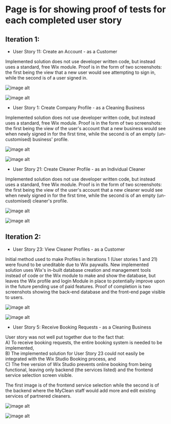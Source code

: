 # Page is for showing proof of tests for each completed user story 

## Iteration 1:

- User Story 11: Create an Account - as a Customer

Implemented solution does not use developer written code, but instead uses a standard, free Wix module. Proof is in the
form of two screenshots: the first being the view that a new user would see attempting to sign in, while the second is 
of a user signed in.

![image alt](./images/11dash1_login_attempt.JPG)

![image alt](./images/11dash2_logged_in_user.JPG)

- User Story 1: Create Company Profile - as a Cleaning Business

Implemented solution does not use developer written code, but instead uses a standard, free Wix module. Proof is in the
form of two screenshots: the first being the view of the user's account that a new business would see when newly signed in for the first time,
while the second is of an empty (un-customised) business' profile.

![image alt](./images/21and1dash1_website_account_info.JPG)

![image alt](./images/21and1dash2_website_profile_page.JPG)

- User Story 21: Create Cleaner Profile - as an Individual Cleaner

Implemented solution does not use developer written code, but instead uses a standard, free Wix module. Proof is in the
form of two screenshots: the first being the view of the user's account that a new cleaner would see when newly signed in for the first time,
while the second is of an empty (un-customised) cleaner's profile.

![image alt](./images/21and1dash1_website_account_info.JPG)

![image alt](./images/21and1dash2_website_profile_page.JPG)

## Iteration 2:

- User Story 23: View Cleaner Profiles - as a Customer

Initial method used to make Profiles in Iterations 1 (User stories 1 and 21) were found to be uneditable due to Wix paywalls. 
New implemented solution uses Wix's in-built database creation and management tools instead of code or the Wix module to 
make and show the database, but leaves the Wix profile and login Module in place to potentially improve upon in the future
pending use of paid features. Proof of completion is two screenshots showing the back-end database and the front-end
page visible to users.

![image alt](./images/23dash1_backend_of_member_roles.JPG)

![image alt](./images/23dash2_find_a_cleaner_page.JPG)

- User Story 5: Receive Booking Requests - as a Cleaning Business

User story was not well put together due to the fact that:  
A) To receive booking requests, the entire booking system is needed to be implemented,  
B) The implemented solution for User Story 23 could not easily be integrated with the Wix Studio Booking process, and  
C) The free version of Wix Studio prevents online booking from being functional, leaving only backend (the services listed) 
and the frontend service selection screen visible.  

The first image is of the frontend service selection while the second is of the backend where the MyClean staff would 
add more and edit existing services of partnered cleaners.

![image alt](./images/5dash1_booking_frontend.JPG)

![image alt](./images/5dash2_booking_backend.JPG)
